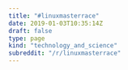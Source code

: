 ```yaml
---
title: "#linuxmasterrace"
date: 2019-01-03T10:35:14Z
draft: false
type: page
kind: "technology_and_science"
subreddit: "/r/linuxmasterrace"
---
```

